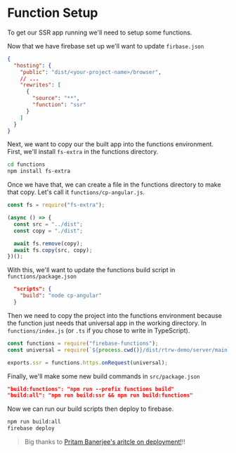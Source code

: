 # Function Setup

To get our SSR app running we'll need to setup some functions.

Now that we have firebase set up we'll want to update `firbase.json`

```json
{
  "hosting": {
    "public": "dist/<your-project-name>/browser",
    // ...
    "rewrites": [
      {
        "source": "**",
        "function": "ssr"
      }
    ]
  }
}
```

Next, we want to copy our the built app into the functions environment. First, we'll install `fs-extra` in the functions directory.

```bash
cd functions
npm install fs-extra
```

Once we have that, we can create a file in the functions directory to make that copy. Let's call it `functions/cp-angular.js`.

```js
const fs = require("fs-extra");

(async () => {
  const src = "../dist";
  const copy = "./dist";

  await fs.remove(copy);
  await fs.copy(src, copy);
})();
```

With this, we'll want to update the functions build script in `functions/package.json`

```json
  "scripts": {
    "build": "node cp-angular"
  }
```

Then we need to copy the project into the functions environment because the function just needs that universal app in the working directory. In `functions/index.js` (or `.ts` if you chose to write in TypeScript).

```js
const functions = require("firebase-functions");
const universal = require(`${process.cwd()}/dist/rtrw-demo/server/main`).app();

exports.ssr = functions.https.onRequest(universal);
```

Finally, we'll make some new build commands in `src/package.json`

```json
"build:functions": "npm run --prefix functions build"
"build:all": "npm run build:ssr && npm run build:functions"
```

Now we can run our build scripts then deploy to firebase.

```bash
npm run build:all
firebase deploy
```

> Big thanks to [Pritam Banerjee's aritcle on deployment!](https://bapittu.medium.com/angular-9-universal-ssr-with-firebase-and-deployment-in-cloud-function-54867020a656)!!
